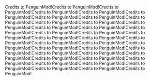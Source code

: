 Credits to PenguinMod!Credits to PenguinMod!Credits to PenguinMod!Credits to PenguinMod!Credits to PenguinMod!Credits to PenguinMod!Credits to PenguinMod!Credits to PenguinMod!Credits to PenguinMod!Credits to PenguinMod!Credits to PenguinMod!Credits to PenguinMod!Credits to PenguinMod!Credits to PenguinMod!Credits to PenguinMod!Credits to PenguinMod!Credits to PenguinMod!Credits to PenguinMod!Credits to PenguinMod!Credits to PenguinMod!Credits to PenguinMod!Credits to PenguinMod!Credits to PenguinMod!Credits to PenguinMod!Credits to PenguinMod!Credits to PenguinMod!Credits to PenguinMod!Credits to PenguinMod!Credits to PenguinMod!Credits to PenguinMod!Credits to PenguinMod!Credits to PenguinMod!Credits to PenguinMod!Credits to PenguinMod!Credits to PenguinMod!Credits to PenguinMod!Credits to PenguinMod!Credits to PenguinMod!Credits to PenguinMod!
